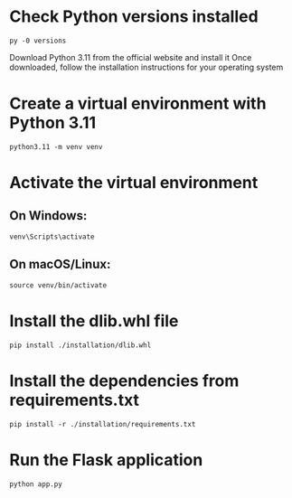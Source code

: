 # Check Python versions installed

`py -0 versions`

Download Python 3.11 from the official website and install it
Once downloaded, follow the installation instructions for your operating system

# Create a virtual environment with Python 3.11
`python3.11 -m venv venv`

# Activate the virtual environment
## On Windows:
`venv\Scripts\activate`
## On macOS/Linux:
`source venv/bin/activate`

# Install the dlib.whl file
`pip install ./installation/dlib.whl`

# Install the dependencies from requirements.txt
`pip install -r ./installation/requirements.txt`

# Run the Flask application
`python app.py`
